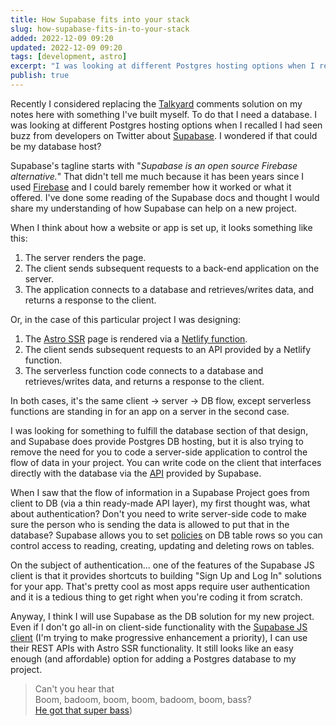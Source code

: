 ```yaml
---
title: How Supabase fits into your stack
slug: how-supabase-fits-in-to-your-stack
added: 2022-12-09 09:20
updated: 2022-12-09 09:20
tags: [development, astro]
excerpt: "I was looking at different Postgres hosting options when I recalled I had seen buzz from developers on Twitter about Supabase. I wondered if that could be my database host?"
publish: true
---
```


Recently I considered replacing the [Talkyard](https://www.talkyard.io/) comments solution on my notes here with something I've built myself. To do that I need a database. I was looking at different Postgres hosting options when I recalled I had seen buzz from developers on Twitter about [Supabase](https://supabase.com/). I wondered if that could be my database host?

Supabase's tagline starts with "_Supabase is an open source Firebase alternative._" That didn't tell me much because it has been years since I used [Firebase](https://firebase.google.com/) and I could barely remember how it worked or what it offered. I've done some reading of the Supabase docs and thought I would share my understanding of how Supabase can help on a new project.

When I think about how a website or app is set up, it looks something like this:

1. The server renders the page.
1. The client sends subsequent requests to a back-end application on the server.
1. The application connects to a database and retrieves/writes data, and returns a response to the client.

Or, in the case of this particular project I was designing:

1. The [Astro SSR](https://docs.astro.build/en/guides/server-side-rendering/) page is rendered via a [Netlify function](https://docs.netlify.com/functions/overview/).
2. The client sends subsequent requests to an API provided by a Netlify function.
3. The serverless function code connects to a database and retrieves/writes data, and returns a response to the client.

In both cases, it's the same client -> server -> DB flow, except serverless functions are standing in for an app on a server in the second case.

I was looking for something to fulfill the database section of that design, and Supabase does provide Postgres DB hosting, but it is also trying to remove the need for you to code a server-side application to control the flow of data in your project. You can write code on the client that interfaces directly with the database via the [API](https://supabase.com/docs/guides/api#rest-api-overview) provided by Supabase.

When I saw that the flow of information in a Supabase Project goes from client to DB (via a thin ready-made API layer), my first thought was, what about authentication? Don't you need to write server-side code to make sure the person who is sending the data is allowed to put that in the database? Supabase allows you to set [policies](https://supabase.com/docs/guides/auth/row-level-security) on DB table rows so you can control access to reading, creating, updating and deleting rows on tables.

On the subject of authentication... one of the features of the Supabase JS client is that it provides shortcuts to building "Sign Up and Log In" solutions for your app. That's pretty cool as most apps require user authentication and it is a tedious thing to get right when you're coding it from scratch.

Anyway, I think I will use Supabase as the DB solution for my new project. Even if I don't go all-in on client-side functionality with the [Supabase JS client](https://supabase.com/docs/reference/javascript) (I'm trying to make progressive enhancement a priority), I can use their REST APIs with Astro SSR functionality. It still looks like an easy enough (and affordable) option for adding a Postgres database to my project. 

> Can't you hear that  
Boom, badoom, boom, boom, badoom, boom, bass?  
[He got that super bass](https://www.youtube.com/watch?v=4JipHEz53sU))
